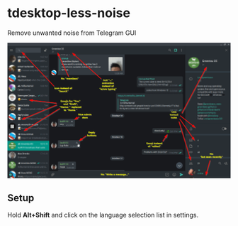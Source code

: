 # tdesktop-less-noise

Remove unwanted noise from Telegram GUI

![Screenshot](demo.png?raw=true)

## Setup

Hold **Alt+Shift** and click on the language selection list in settings.
